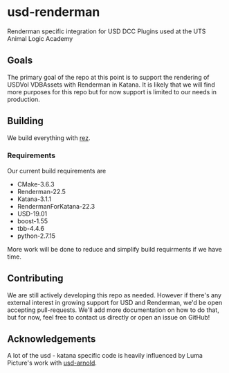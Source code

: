 # usd-renderman
Renderman specific integration for USD DCC Plugins used at the UTS Animal Logic Academy

## Goals
The primary goal of the repo at this point is to support the rendering of USDVol VDBAssets with Renderman in Katana. It is likely that we will find more purposes for this repo but for now support is limited to our needs in production.

## Building
We build everything with [rez](https://github.com/nerdvegas/rez).

### Requirements
Our current build requirements are
 * CMake-3.6.3
 * Renderman-22.5
 * Katana-3.1.1
 * RendermanForKatana-22.3
 * USD-19.01
 * boost-1.55
 * tbb-4.4.6
 * python-2.7.15

More work will be done to reduce and simplify build requirments if we have time.

## Contributing
We are still actively developing this repo as needed. However if there's any external interest in growing support for USD and Renderman, we'd be open accepting pull-requests. We'll add more documentation on how to do that, but for now, feel free to contact us directly or open an issue on GitHub!

## Acknowledgements
A lot of the usd - katana specific code is heavily influenced by Luma Picture's work with [usd-arnold](https://github.com/LumaPictures/usd-arnold).
